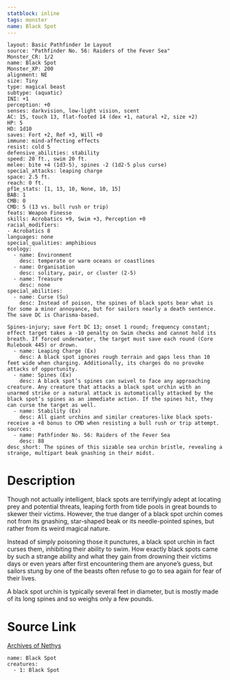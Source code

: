 ```yaml
---
statblock: inline
tags: monster
name: Black Spot
---
```

```statblock
layout: Basic Pathfinder 1e Layout
source: "Pathfinder No. 56: Raiders of the Fever Sea"
Monster_CR: 1/2
name: Black Spot
Monster_XP: 200
alignment: NE
size: Tiny
type: magical beast
subtype: (aquatic)
INI: +1
perception: +0
senses: darkvision, low-light vision, scent
AC: 15, touch 13, flat-footed 14 (dex +1, natural +2, size +2)
HP: 5
HD: 1d10
saves: Fort +2, Ref +3, Will +0
immune: mind-affecting effects
resist: cold 5
defensive_abilities: stability
speed: 20 ft., swim 20 ft.
melee: bite +4 (1d3-5), spines -2 (1d2-5 plus curse)
special_attacks: leaping charge
space: 2.5 ft.
reach: 0 ft.
pf1e_stats: [1, 13, 10, None, 10, 15]
BAB: 1
CMB: 0
CMD: 5 (13 vs. bull rush or trip)
feats: Weapon Finesse
skills: Acrobatics +9, Swim +3, Perception +0
racial_modifiers:
- Acrobatics 8
languages: none
special_qualities: amphibious
ecology:
  - name: Environment
    desc: temperate or warm oceans or coastlines
  - name: Organisation
    desc: solitary, pair, or cluster (2-5)
  - name: Treasure
    desc: none
special_abilities:
  - name: Curse (Su)
    desc: Instead of poison, the spines of black spots bear what is for some a minor annoyance, but for sailors nearly a death sentence. The save DC is Charisma-based.

Spines-injury; save Fort DC 13; onset 1 round; frequency constant; effect target takes a -10 penalty on Swim checks and cannot hold its breath. If forced underwater, the target must save each round (Core Rulebook 445) or drown.
  - name: Leaping Charge (Ex)
    desc: A black spot ignores rough terrain and gaps less than 10 feet wide when charging. Additionally, its charges do no provoke attacks of opportunity.
  - name: Spines (Ex)
    desc: A black spot’s spines can swivel to face any approaching creature. Any creature that attacks a black spot urchin with an unarmed strike or a natural attack is automatically attacked by the black spot’s spines as an immediate action. If the spines hit, they can curse the target as well.
  - name: Stability (Ex)
    desc: All giant urchins and similar creatures-like black spots-receive a +8 bonus to CMD when resisting a bull rush or trip attempt.
sources:
  - name: Pathfinder No. 56: Raiders of the Fever Sea
    desc: 88
desc_short: The spines of this sizable sea urchin bristle, revealing a strange, multipart beak gnashing in their midst.
```
# Description
Though not actually intelligent, black spots are terrifyingly adept at locating prey and potential threats, leaping forth from tide pools in great bounds to skewer their victims. However, the true danger of a black spot urchin comes not from its gnashing, star-shaped beak or its needle-pointed spines, but rather from its weird magical nature.

Instead of simply poisoning those it punctures, a black spot urchin in fact curses them, inhibiting their ability to swim. How exactly black spots came by such a strange ability and what they gain from drowning their victims days or even years after first encountering them are anyone’s guess, but sailors stung by one of the beasts often refuse to go to sea again for fear of their lives.

A black spot urchin is typically several feet in diameter, but is mostly made of its long spines and so weighs only a few pounds.
# Source Link
[Archives of Nethys](https://aonprd.com/MonsterDisplay.aspx?ItemName=Black%20Spot)
```encounter-table
name: Black Spot
creatures:
  - 1: Black Spot
```
